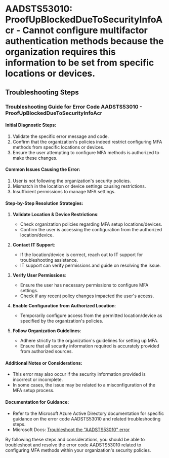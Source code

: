 
# AADSTS53010: ProofUpBlockedDueToSecurityInfoAcr - Cannot configure multifactor authentication methods because the organization requires this information to be set from specific locations or devices.


## Troubleshooting Steps
### Troubleshooting Guide for Error Code AADSTS53010 - ProofUpBlockedDueToSecurityInfoAcr

#### Initial Diagnostic Steps:
1. Validate the specific error message and code.
2. Confirm that the organization's policies indeed restrict configuring MFA methods from specific locations or devices.
3. Ensure the user attempting to configure MFA methods is authorized to make these changes.

#### Common Issues Causing the Error:
1. User is not following the organization's security policies.
2. Mismatch in the location or device settings causing restrictions.
3. Insufficient permissions to manage MFA settings.

#### Step-by-Step Resolution Strategies:
1. **Validate Location & Device Restrictions**:
   - Check organization policies regarding MFA setup locations/devices.
   - Confirm the user is accessing the configuration from the authorized location/device.

2. **Contact IT Support**:
   - If the location/device is correct, reach out to IT support for troubleshooting assistance.
   - IT support can verify permissions and guide on resolving the issue.

3. **Verify User Permissions**:
   - Ensure the user has necessary permissions to configure MFA settings.
   - Check if any recent policy changes impacted the user's access.

4. **Enable Configuration from Authorized Location**:
   - Temporarily configure access from the permitted location/device as specified by the organization's policies.

5. **Follow Organization Guidelines**:
   - Adhere strictly to the organization's guidelines for setting up MFA.
   - Ensure that all security information required is accurately provided from authorized sources.

#### Additional Notes or Considerations:
- This error may also occur if the security information provided is incorrect or incomplete.
- In some cases, the issue may be related to a misconfiguration of the MFA setup process.

#### Documentation for Guidance:
- Refer to the Microsoft Azure Active Directory documentation for specific guidance on the error code AADSTS53010 and related troubleshooting steps.
- Microsoft Docs: [Troubleshoot the "AADSTS53010" error](https://docs.microsoft.com/en-us/azure/active-directory/develop/active-directory-configurable-token-lifetimes#error-codes) 

By following these steps and considerations, you should be able to troubleshoot and resolve the error code AADSTS53010 related to configuring MFA methods within your organization's security policies.